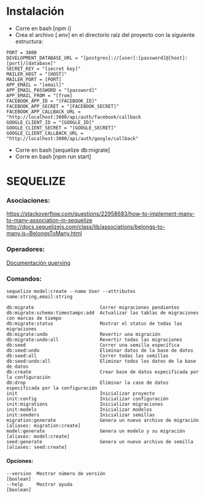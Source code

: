 # Instalación

*  Corre en bash [npm i]
*  Crea el archivo [.env] en el directorio raíz del proyecto con la siguiente estructura:

```
PORT = 3000
DEVELOPMENT_DATABASE_URL = "[postgres]://[user]:[password]@[host]:[port]/[database]"
SECRET_KEY = "[secret key]"
MAILER_HOST = "[HOST]"
MAILER_PORT = [PORT]
APP_EMAIL = "[email]"
APP_EMAIL_PASSWORD = "[password]"
APP_EMAIL_FROM = "[from]
FACEBOOK_APP_ID = "[FACEBOOK_ID]"
FACEBOOK_APP_SECRET = "[FACEBOOK_SECRET]"
FACEBOOK_APP_CALLBACK_URL = "http://localhost:3000/api/auth/facebook/callback
GOOGLE_CLIENT_ID = "[GOOGLE_ID]"
GOOGLE_CLIENT_SECRET = "[GOOGLE_SECRET]"
GOOGLE_CLIENT_CALLBACK_URL = "http://localhost:3000/api/auth/google/callback"
```

*  Corre en bash [sequelize db:migrate]
*  Corre en bash [npm run start]

# SEQUELIZE 

### Asociaciones: 
    
 https://stackoverflow.com/questions/22958683/how-to-implement-many-to-many-association-in-sequelize
 http://docs.sequelizejs.com/class/lib/associations/belongs-to-many.js~BelongsToMany.html

### Operadores: 
    
[Documentación querying](http://docs.sequelizejs.com/manual/tutorial/querying.html)

### Comandos: 

```
sequelize model:create --name User --attributes name:string,email:string
```
```
db:migrate                        Correr migraciones pendientes
db:migrate:schema:timestamps:add  Actualizar las tablas de migraciones con marcas de tiempo
db:migrate:status                 Mostrar el status de todas las migraciones
db:migrate:undo                   Revertir una migración
db:migrate:undo:all               Revertir todas las migraciones
db:seed                           Correr una semilla específica
db:seed:undo                      Eliminar datos de la base de datos
db:seed:all                       Correr todas las semillas
db:seed:undo:all                  Eliminar todos los datos de la base de datos
db:create                         Crear base de datos especificada por la configuración
db:drop                           Eliminar la case de datos especificada por la configuración
init                              Inicializar proyecto
init:config                       Inicializar configuración
init:migrations                   Inicializar migraciones
init:models                       Inicializar modelos
init:seeders                      Inicializar semillas
migration:generate                Genera un nuevo archivo de migración       [aliases: migration:create]
model:generate                    Genera un modelo y su migración            [aliases: model:create]
seed:generate                     Genera un nuevo archivo de semilla         [aliases: seed:create]
```

#### Opciones:
```
--version  Mostrar número de versión                                         [boolean]
--help     Mostrar ayuda                                                     [boolean]
```
